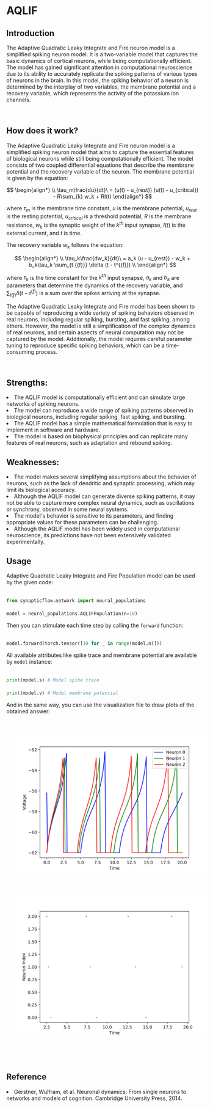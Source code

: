 <script type="text/javascript" src="https://www.maths.nottingham.ac.uk/plp/pmadw/LaTeXMathML.js"></script>
<script src='https://cdnjs.cloudflare.com/ajax/libs/mathjax/2.7.4/MathJax.js?config=default'></script>


# AQLIF

## Introduction

The Adaptive Quadratic Leaky Integrate and Fire neuron model is a simplified spiking neuron model. It is a two-variable model that captures the basic dynamics of cortical neurons, while being computationally efficient. The model has gained significant attention in computational neuroscience due to its ability to accurately replicate the spiking patterns of various types of neurons in the brain. In this model, the spiking behavior of a neuron is determined by the interplay of two variables, the membrane potential and a recovery variable, which represents the activity of the potassium ion channels.

<br>

## How does it work?
The Adaptive Quadratic Leaky Integrate and Fire neuron model is a simplified spiking neuron model that aims to capture the essential features of biological neurons while still being computationally efficient. The model consists of two coupled differential equations that describe the membrane potential and the recovery variable of the neuron. The membrane potential is given by the equation:

$$
\begin{align*}
\\
\tau_m\frac{du}{dt}\ = (u(t) - u_{rest}) (u(t) - u_{critical}) - R\sum_{k} w_k + RI(t)
\end{align*}
$$

where $\tau_m$ is the membrane time constant, $u$ is the membrane potential, $u_{rest}$ is the resting potential, $u_{critical}$ is a threshold potential, $R$ is the membrane resistance, $w_k$ is the synaptic weight of the $k^{th}$ input synapse, $I(t)$ is the external current, and $t$ is time.

The recovery variable $w_k$ follows the equation:

$$
\begin{align*}
\\
\tau_k\frac{dw_k}{dt}\ = a_k (u - u_{rest}) - w_k + b_k\tau_k \sum_{t {(f)}} \delta (t - t^{(f)}) \\
\end{align*}
$$

where $\tau_k$ is the time constant for the $k^{th}$ input synapse, $a_k$ and $b_k$ are parameters that determine the dynamics of the recovery variable, and $\sum_{t {(f)}} \delta (t - t^{(f)})$ is a sum over the spikes arriving at the synapse.

The Adaptive Quadratic Leaky Integrate and Fire model has been shown to be capable of reproducing a wide variety of spiking behaviors observed in real neurons, including regular spiking, bursting, and fast spiking, among others. However, the model is still a simplification of the complex dynamics of real neurons, and certain aspects of neural computation may not be captured by the model. Additionally, the model requires careful parameter tuning to reproduce specific spiking behaviors, which can be a time-consuming process.

<br>

## Strengths:
<li>The AQLIF model is computationally efficient and can simulate large networks of spiking neurons.

<li>The model can reproduce a wide range of spiking patterns observed in biological neurons, including regular spiking, fast spiking, and bursting.

<li>The AQLIF model has a simple mathematical formulation that is easy to implement in software and hardware.

<li>The model is based on biophysical principles and can replicate many features of real neurons, such as adaptation and rebound spiking.

<br>

## Weaknesses:
<li>The model makes several simplifying assumptions about the behavior of neurons, such as the lack of dendritic and synaptic processing, which may limit its biological accuracy.

<li>Although the AQLIF model can generate diverse spiking patterns, it may not be able to capture more complex neural dynamics, such as oscillations or synchrony, observed in some neural systems.

<li>The model's behavior is sensitive to its parameters, and finding appropriate values for these parameters can be challenging.

<li>Although the AQLIF model has been widely used in computational neuroscience, its predictions have not been extensively validated experimentally.

<br>

## Usage

 Adaptive Quadratic Leaky Integrate and Fire Population model can be used by the given code:

 ```python

 from synapticflow.network import neural_populations

 model = neural_populations.AQLIFPopulation(n=10)

 ```

 Then you can stimulate each time step by calling the `forward` function:

 ```python

 model.forward(torch.tensor([10 for _ in range(model.n)]))

 ```

All available attributes like spike trace and membrane potential are available by `model` instance:

 ```python

 print(model.s) # Model spike trace

 print(model.v) # Model membrane potential

 ```

 And in the same way, you can use the visualization file to draw plots of the obtained answer:

<p align="center">
  <img src="_static/Izh-v.svg" alt="Voltage Plot" style="width: 600px; padding: 25px;"/>
  <img src="_static/Izh-s.svg" alt="Raster Plot" style="width: 600px; padding: 25px;"/>
</p>

<br>

## Reference

<li> Gerstner, Wulfram, et al. Neuronal dynamics: From single neurons to networks and models of cognition. Cambridge University Press, 2014.

